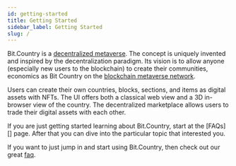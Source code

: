 ```yaml
---
id: getting-started
title: Getting Started
sidebar_label: Getting Started
slug: /
---
```


Bit.Country is a [decentralized metaverse][]. The concept is uniquely invented and inspired by the decentralization paradigm. Its vision is to allow anyone (especially new users to the blockchain) to create their communities, economics as Bit Country on the [blockchain metaverse network][].

Users can create their own countries, blocks, sections, and items as digital assets with NFTs. The UI offers both a classical web view and a 3D in-browser view of the country. The decentralized marketplace allows users to trade their digital assets with each other.

If you are just getting started learning about Bit.Country, start at the [FAQs][]
page. After that you can dive into the particular topic that interested you.

If you want to just jump in and start using Bit.Country, then check out our great
[faq][].

[decentralized metaverse]: faq.md
[blockchain metaverse network]: https://github.com/bit-country/Bit-Country-Blockchain
[faq]: faq.md
